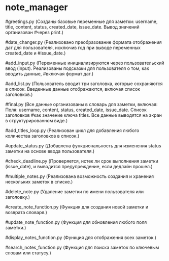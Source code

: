 # note_manager
#greetings.py (Созданы базовые переменные для заметки: username, title, content, status, created_date, issue_date. Вывод значений организован #через print.)

#date_changer.py (Реализовано преобразование формата отображения дат для пользователя, исключив год при выводе переменных created_date и #issue_date.)

#add_input.py (Переменные инициализируются через пользовательский ввод (input). Реализованы подсказки для пользователя о том, как вводить данные, #включая формат дат.)

#add_list.py (Пользователь вводит три заголовка, которые сохраняются в список. Введенные данные отображаются, включая список заголовков.)

#final.py (Все данные организованы в словарь для заметки, включая: Поля: username, content, status, created_date, issue_date. Список заголовков #как значение ключа titles. Все данные выводятся на экран в структурированном виде.)

#add_titles_loop.py (Реализован цикл для добавления любого количества заголовков в список.)

#update_status.py (Добавлена функциональность для изменения status заметки на основе ввода пользователя.)

#check_deadline.py (Проверяется, истек ли срок выполнения заметки (issue_date), и выводится предупреждение, если дедлайн прошел.)

#multiple_notes.py (Реализована возможность создания и хранения нескольких заметок в списке.)

#delete_note.py (Удаление заметки по имени пользователя или заголовку.)

#create_note_function.py (Функция для создания новой заметки и возврата словаря.)

#update_note_function.py (Функция для обновления любого поля заметки.)

#display_notes_function.py (Функция для отображения всех заметок.)

#search_notes_function.py (Функция для поиска заметок по ключевым словам или статусу.)
